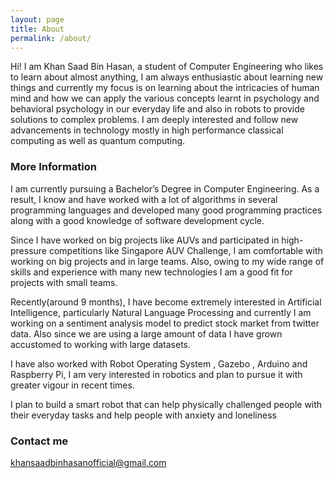 ```yaml
---	
layout: page
title: About
permalink: /about/
---
```


Hi! I am Khan Saad Bin Hasan, a student of Computer Engineering who likes to learn about almost anything, I am always enthusiastic about learning new things and currently my focus is on learning about the intricacies of human mind and how we can apply the various concepts learnt in psychology and behavioral psychology in our everyday life and also in robots to provide solutions to complex problems. I am deeply interested and follow new advancements in technology mostly in high performance classical computing as well as quantum computing.

### More Information

I am currently pursuing a Bachelor’s Degree in Computer Engineering. As a result, I know and have worked with a lot of algorithms in several programming languages and developed many good programming practices along with a good knowledge of software development cycle.
 
Since I have worked on big projects like AUVs and participated in high-pressure competitions like Singapore AUV Challenge, I am comfortable with working on big projects and in large teams. Also, owing to my wide range of skills and experience with many new technologies I am a good fit for projects with small teams.

Recently(around 9 months), I have become extremely interested in Artificial Intelligence, particularly Natural Language Processing and currently I am working on a sentiment analysis model to predict stock market from twitter data. Also since we are using a large amount of data I have grown accustomed to working with large datasets. 

I have also worked with Robot Operating System , Gazebo , Arduino and Raspberry Pi, I am very interested in robotics and plan to pursue it with greater vigour in recent times.  

I plan to build a smart robot that can help physically challenged people with their everyday tasks and help people with anxiety and loneliness 


### Contact me

[khansaadbinhasanofficial@gmail.com](mailto:khansaadbinhasanofficial@gmail.com)